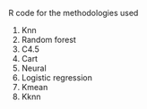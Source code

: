 R code for the methodologies used 
1. Knn 
2. Random forest 
3. C4.5 
4. Cart 
5. Neural 
6. Logistic regression 
8. Kmean 
9. Kknn
